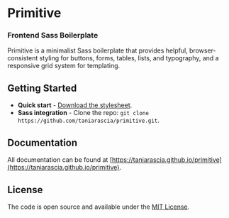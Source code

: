 # Primitive

### Frontend Sass Boilerplate

Primitive is a minimalist Sass boilerplate that provides helpful, browser-consistent styling for buttons, forms, tables, lists, and typography, and a responsive grid system for templating.

## Getting Started

* **Quick start** - [Download the stylesheet](https://taniarascia.github.io/primitive/css/main.min.css).
* **Sass integration** - Clone the repo: `git clone https://github.com/taniarascia/primitive.git`.

## Documentation

All documentation can be found at [https://taniarascia.github.io/primitive](https://taniarascia.github.io/primitive).

## License

The code is open source and available under the [MIT License](LICENSE.md).